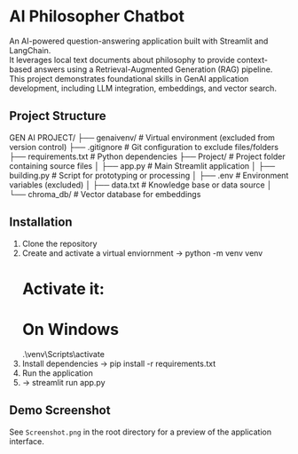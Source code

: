 # AI Philosopher Chatbot

An AI-powered question-answering application built with Streamlit and LangChain.  
It leverages local text documents about philosophy to provide context-based answers using a Retrieval-Augmented Generation (RAG) pipeline.  
This project demonstrates foundational skills in GenAI application development, including LLM integration, embeddings, and vector search.


## Project Structure
GEN AI PROJECT/
├── genaivenv/         # Virtual environment (excluded from version control)
├── .gitignore         # Git configuration to exclude files/folders
├── requirements.txt   # Python dependencies
├── Project/           # Project folder containing source files
│   ├── app.py         # Main Streamlit application
│   ├── building.py    # Script for prototyping or processing
│   ├── .env           # Environment variables (excluded)
│   ├── data.txt       # Knowledge base or data source
│   └── chroma_db/     # Vector database for embeddings

## Installation
1. Clone the repository
2. Create and activate a virtual enviornment
   -> python -m venv venv
      # Activate it:
      # On Windows
      .\venv\Scripts\activate
3. Install dependencies
   -> pip install -r requirements.txt
4. Run the application
5. -> streamlit run app.py

## Demo Screenshot
See `Screenshot.png` in the root directory for a preview of the application interface.
